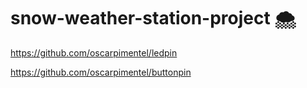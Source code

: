 # snow-weather-station-project 🌨️

https://github.com/oscarpimentel/ledpin

https://github.com/oscarpimentel/buttonpin